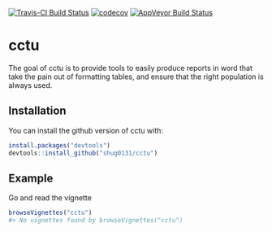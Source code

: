 
[![Travis-CI Build Status](https://travis-ci.org/shug0131/cctu.svg?branch=master)](https://travis-ci.org/shug0131/cctu) [![codecov](https://codecov.io/github/shug0131/cctu/branch/master/graphs/badge.svg)](https://codecov.io/github/shug0131/cctu) [![AppVeyor Build Status](https://ci.appveyor.com/api/projects/status/github/shug0131/cctu?branch=master&svg=true)](https://ci.appveyor.com/project/shug0131/cctu)

<!-- README.md is generated from README.Rmd. Please edit that file -->
cctu
====

The goal of cctu is to provide tools to easily produce reports in word that take the pain out of formatting tables, and ensure that the right population is always used.

Installation
------------

You can install the github version of cctu with:

``` r
install.packages("devtools")
devtools::install_github("shug0131/cctu")
```

Example
-------

Go and read the vignette

``` r
browseVignettes("cctu")
#> No vignettes found by browseVignettes("cctu")
```
